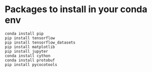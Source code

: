 # Packages to install in your conda env

`conda install pip`     
`pip install tensorflow`    
`pip install tensorflow_datasets`       
`pip install matplotlib`        
`pip install jupyter`   
`conda install cython`  
`conda install protobuf`    
`pip install pycocotools`   
